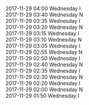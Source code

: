 2017-11-29 04:00 Wednesday  I  
2017-11-29 03:40 Wednesday  N  
2017-11-29 03:35 Wednesday  I  
2017-11-29 03:20 Wednesday  N  
2017-11-29 03:15 Wednesday  I  
2017-11-29 03:10 Wednesday  N  
2017-11-29 03:05 Wednesday  I  
2017-11-29 02:55 Wednesday  N  
2017-11-29 02:50 Wednesday  I  
2017-11-29 02:40 Wednesday  N  
2017-11-29 02:35 Wednesday  I  
2017-11-29 02:30 Wednesday  N  
2017-11-29 02:20 Wednesday  I  
2017-11-29 02:00 Wednesday  N  
2017-11-29 01:50 Wednesday  I  
